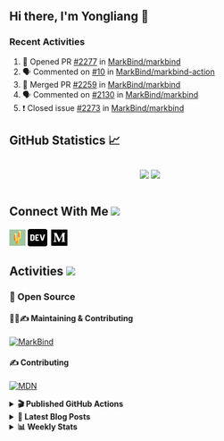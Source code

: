 ## Hi there, I'm Yongliang 👋

### Recent Activities

<!--START_SECTION:activity-->
1. 💪 Opened PR [#2277](https://github.com/MarkBind/markbind/pull/2277) in [MarkBind/markbind](https://github.com/MarkBind/markbind)
2. 🗣 Commented on [#10](https://github.com/MarkBind/markbind-action/issues/10) in [MarkBind/markbind-action](https://github.com/MarkBind/markbind-action)
3. 🎉 Merged PR [#2259](https://github.com/MarkBind/markbind/pull/2259) in [MarkBind/markbind](https://github.com/MarkBind/markbind)
4. 🗣 Commented on [#2130](https://github.com/MarkBind/markbind/issues/2130) in [MarkBind/markbind](https://github.com/MarkBind/markbind)
5. ❗️ Closed issue [#2273](https://github.com/MarkBind/markbind/issues/2273) in [MarkBind/markbind](https://github.com/MarkBind/markbind)
<!--END_SECTION:activity-->

## GitHub Statistics :chart_with_upwards_trend:
<div align="center">
<div style="display: flex; align-items: center; justify-content: center;">

[![](https://github-readme-stats-tlylt.vercel.app/api?username=tlylt&show_icons=true&theme=tokyonight&hide_border=true&locale=en)](https://github.com/tlylt)
[![](https://github-readme-streak-stats.herokuapp.com/?user=tlylt&theme=tokyonight&hide_border=true)](https://github.com/tlylt)
</div>
</div>

## Connect With Me <img src="https://media.giphy.com/media/2wh5K5yE3ulp3xgYcG/giphy-downsized.gif" width="30">

<a href="https://www.yongliangliu.com/" target="_blank"><img align="center" src="static/site-icon.png" alt="yongliangliu.com" height="29" width="29" /></a>
<a href="https://dev.to/tlylt" target="_blank"><img align="center" src="static/dev-badge.svg" alt="dev.to/tlylt" height="35" width="35" /></a>
<a href="https://tlylt.medium.com" target="_blank"><img align="center" src="static/medium.png" alt="tlylt.medium.com" height="35" width="35" /></a>

## Activities <img src="https://media.giphy.com/media/WUlplcMpOCEmTGBtBW/giphy.gif" width="30">

### 🔭 Open Source

#### 👷‍♂️✍️ Maintaining & Contributing
[![MarkBind](https://github-readme-stats-tlylt.vercel.app/api/pin/?username=markbind&repo=markbind)](https://github.com/MarkBind/markbind)

#### ✍️ Contributing
[![MDN](https://github-readme-stats-tlylt.vercel.app/api/pin/?username=mdn&repo=content)](https://github.com/mdn/content)

<details>
<summary> <b>🎬 Published GitHub Actions </b> </summary>

[![install-graphviz](https://github-readme-stats-tlylt.vercel.app/api/pin/?username=tlylt&repo=install-graphviz)](https://github.com/tlylt/install-graphviz)

[![reposense-action](https://github-readme-stats-tlylt.vercel.app/api/pin/?username=tlylt&repo=reposense-action)](https://github.com/tlylt/reposense-action)

[![markbin-action](https://github-readme-stats-tlylt.vercel.app/api/pin/?username=markbind&repo=markbind-action)](https://github.com/MarkBind/markbind-action)

</details>

<details>
<summary> <b>📕 Latest Blog Posts</b> </summary>

<!-- BLOG-POST-LIST:START -->
- [Deploy a ChatGPT API Server in no time](https://www.yongliangliu.com/blog/chatgpt-nextjs-server/)
- [Creating a regex-based Markdown parser in TypeScript](https://www.yongliangliu.com/blog/rmark/)
- [Create VSCode Snippets for Markdown Blog Workflows](https://www.yongliangliu.com/blog/vscode-snippets/)
- [Brag Doc 2023](https://www.yongliangliu.com/blog/brag-doc-2023/)
- [My Journey into Open Source](https://www.yongliangliu.com/blog/my-journey-into-open-source/)
<!-- BLOG-POST-LIST:END -->

</details>

<details>
<summary> <b>📊 Weekly Stats</b> </summary>

<!--START_SECTION:waka-->
![Code Time](http://img.shields.io/badge/Code%20Time-925%20hrs%2028%20mins-blue)

**🐱 My GitHub Data** 

> 📦 608.3 kB Used in GitHub's Storage 
 > 
> 🏆 883 Contributions in the Year 2023
 > 
> 🚫 Not Opted to Hire
 > 
> 📜 170 Public Repositories 
 > 
> 🔑 32 Private Repositories 
 > 
**I'm an Early 🐤** 

```text
🌞 Morning                3791 commits        ███████░░░░░░░░░░░░░░░░░░   29.47 % 
🌆 Daytime                3401 commits        ███████░░░░░░░░░░░░░░░░░░   26.44 % 
🌃 Evening                4769 commits        █████████░░░░░░░░░░░░░░░░   37.08 % 
🌙 Night                  902 commits         ██░░░░░░░░░░░░░░░░░░░░░░░   07.01 % 
```
📅 **I'm Most Productive on Wednesday** 

```text
Monday                   1697 commits        ███░░░░░░░░░░░░░░░░░░░░░░   13.19 % 
Tuesday                  1931 commits        ████░░░░░░░░░░░░░░░░░░░░░   15.01 % 
Wednesday                2134 commits        ████░░░░░░░░░░░░░░░░░░░░░   16.59 % 
Thursday                 1636 commits        ███░░░░░░░░░░░░░░░░░░░░░░   12.72 % 
Friday                   1673 commits        ███░░░░░░░░░░░░░░░░░░░░░░   13.01 % 
Saturday                 1922 commits        ████░░░░░░░░░░░░░░░░░░░░░   14.94 % 
Sunday                   1870 commits        ████░░░░░░░░░░░░░░░░░░░░░   14.54 % 
```


📊 **This Week I Spent My Time On** 

```text
🕑︎ Time Zone: Asia/Singapore

💬 Programming Languages: 
JavaScript               4 hrs 38 mins       ████████░░░░░░░░░░░░░░░░░   30.12 % 
Markdown                 4 hrs 28 mins       ███████░░░░░░░░░░░░░░░░░░   28.97 % 
C#                       2 hrs 8 mins        ███░░░░░░░░░░░░░░░░░░░░░░   13.91 % 
TypeScript               1 hr 18 mins        ██░░░░░░░░░░░░░░░░░░░░░░░   08.51 % 
reStructuredText         57 mins             ██░░░░░░░░░░░░░░░░░░░░░░░   06.18 % 
```


 Last Updated on 11/04/2023 00:48:02 UTC
<!--END_SECTION:waka-->

</details>
